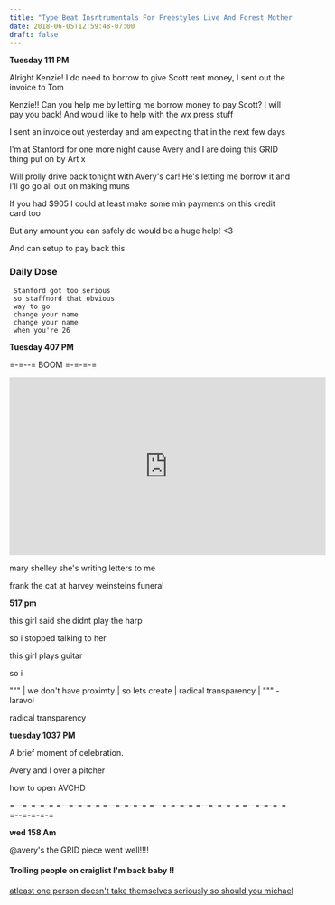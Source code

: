 ```yaml
---
title: "Type Beat Insrtrumentals For Freestyles Live And Forest Mother At GRID"
date: 2018-06-05T12:59:48-07:00
draft: false
---
```



**Tuesday 111 PM**

Alright Kenzie! I do need to borrow to give Scott rent money, I sent out the invoice to Tom

Kenzie!! Can you help me by letting me borrow money to pay Scott?
I will pay you back! And would like to help with the wx press stuff

I sent an invoice out yesterday and am expecting that in the next few days

I'm at Stanford for one more night cause Avery and I are doing this GRID thing put on by Art x

Will prolly drive back tonight with Avery's car! He's letting me borrow it and I'll go go all out on making muns  

If you had $905 I could at least make some min payments on this credit card too

But any amount you can safely do would be a huge help! <3

And can setup to pay back this     



### Daily Dose

```
 Stanford got too serious
 so staffnord that obvious
 way to go
 change your name
 change your name
 when you're 26
```

**Tuesday 407 PM**

=-=--=  BOOM  =-=-=-=


<iframe width="560" height="315" src="https://www.youtube.com/embed/-dNwFVk68PI" frameborder="0" allow="autoplay; encrypted-media" allowfullscreen></iframe>



mary shelley
she's writing letters to me

frank the cat
at harvey weinsteins
funeral





**517 pm**

this girl said she didnt play the harp


so i stopped talking to her

this girl plays guitar


so i



"""
| we don't have proximty | so lets create | radical transparency |
"""
-laravol



radical transparency




**tuesday 1037 PM**


A brief moment of celebration.

Avery and I over a pitcher

how to open AVCHD

=--=-=-=-= =--=-=-=-= =--=-=-=-= =--=-=-=-=
           =--=-=-=-= =--=-=-=-= =--=-=-=-=



**wed 158 Am**

@avery's the GRID piece went well!!!!

#### Trolling people on craiglist I'm back baby !!

<a href="http://olifro.st/blog/shook-shirt-hook/">atleast one person doesn't take themselves seriously so should you michael</a>
